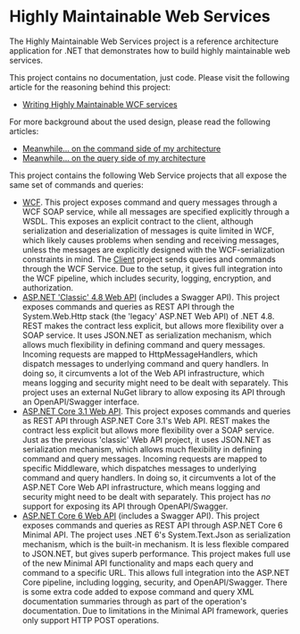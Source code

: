 # Highly Maintainable Web Services

The Highly Maintainable Web Services project is a reference architecture application for .NET that demonstrates how to build highly maintainable web services.

This project contains no documentation, just code. Please visit the following article for the reasoning behind this project:

* [Writing Highly Maintainable WCF services](https://blogs.cuttingedge.it/steven/posts/2012/writing-highly-maintainable-wcf-services/)

For more background about the used design, please read the following articles:

* [Meanwhile… on the command side of my architecture](https://blogs.cuttingedge.it/steven/p/commands/)
* [Meanwhile… on the query side of my architecture](https://blogs.cuttingedge.it/steven/p/queries/)


This project contains the following Web Service projects that all expose the same set of commands and queries:

* [WCF](https://github.com/dotnetjunkie/solidservices/tree/master/src/WcfService). This project exposes command and query messages through a WCF SOAP service, while all messages are specified explicitly through a WSDL. This exposes an explicit contract to the client, although serialization and deserialization of messages is quite limited in WCF, which likely causes problems when sending and receiving messages, unless the messages are explicitly designed with the WCF-serialization constraints in mind. The [Client](https://github.com/dotnetjunkie/solidservices/tree/master/src/Client) project sends queries and commands through the WCF Service. Due to the setup, it gives full integration into the WCF pipeline, which includes security, logging, encryption, and authorization.
* [ASP.NET 'Classic' 4.8 Web API](https://github.com/dotnetjunkie/solidservices/tree/master/src/WebApiService) (includes a Swagger API). This project exposes commands and queries as REST API through the System.Web.Http stack (the 'legacy' ASP.NET Web API) of .NET 4.8. REST makes the contract less explicit, but allows more flexibility over a SOAP service. It uses JSON.NET as serialization mechanism, which allows much flexibility in defining command and query messages. Incoming requests are mapped to HttpMessageHandlers, which dispatch messages to underlying command and query handlers. In doing so, it circumvents a lot of the Web API infrastructure, which means logging and security might need to be dealt with separately. This project uses an external NuGet library to allow exposing its API through an OpenAPI/Swagger interface.
* [ASP.NET Core 3.1 Web API](https://github.com/dotnetjunkie/solidservices/tree/master/src/WebCore3Service). This project exposes commands and queries as REST API through ASP.NET Core 3.1's Web API. REST makes the contract less explicit but allows more flexibility over a SOAP service. Just as the previous 'classic' Web API project, it uses JSON.NET as serialization mechanism, which allows much flexibility in defining command and query messages. Incoming requests are mapped to specific Middleware, which dispatches messages to underlying command and query handlers. In doing so, it circumvents a lot of the ASP.NET Core Web API infrastructure, which means logging and security might need to be dealt with separately. This project has _no_ support for exposing its API through OpenAPI/Swagger.
* [ASP.NET Core 6 Web API](https://github.com/dotnetjunkie/solidservices/tree/master/src/WebCore6Service) (includes a Swagger API). This project exposes commands and queries as REST API through ASP.NET Core 6 Minimal API. The project uses .NET 6's System.Text.Json as serialization mechanism, which is the built-in mechanism. It is less flexible compared to JSON.NET, but gives superb performance. This project makes full use of the new Minimal API functionality and maps each query and command to a specific URL. This allows full integration into the ASP.NET Core pipeline, including logging, security, and OpenAPI/Swagger. There is some extra code added to expose command and query XML documentation summaries through as part of the operation's documentation. Due to limitations in the Minimal API framework, queries only support HTTP POST operations.
